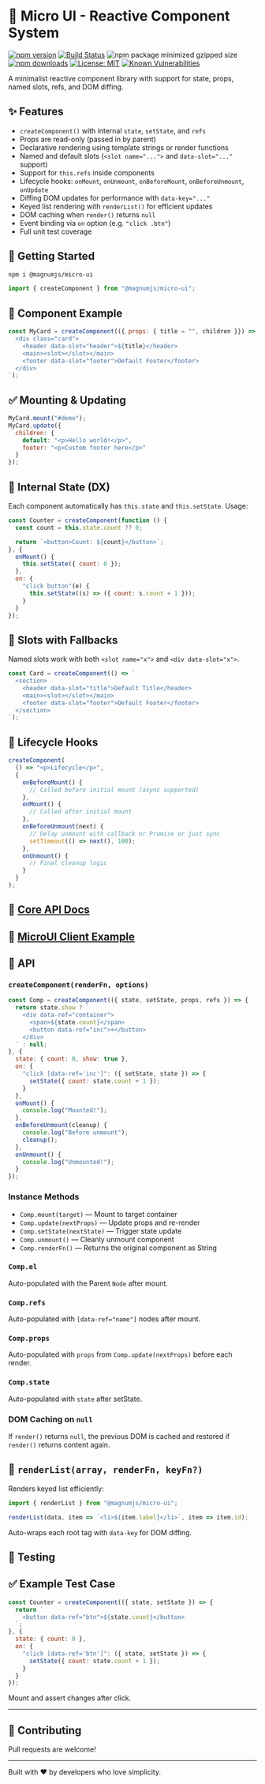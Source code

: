 # 🧩 Micro UI - Reactive Component System
[![npm version](https://img.shields.io/npm/v/@magnumjs/micro-ui.svg)](https://www.npmjs.com/package/@magnumjs/micro-ui)
[![Build Status](https://github.com/magnumjs/micro-ui/actions/workflows/ci.yml/badge.svg)](https://github.com/magnumjs/micro-ui/actions)
![npm package minimized gzipped size](https://img.shields.io/bundlejs/size/%40magnumjs%2Fmicro-ui)
[![npm downloads](https://img.shields.io/npm/dw/@magnumjs/micro-ui)](https://www.npmjs.com/package/@magnumjs/micro-ui)
[![License: MIT](https://img.shields.io/badge/License-MIT-yellow.svg)](LICENSE)
[![Known Vulnerabilities](https://snyk.io/test/npm/@magnumjs/micro-ui/badge.svg)](https://snyk.io/test/npm/@magnumjs/micro-ui)

A minimalist reactive component library with support for state, props, named slots, refs, and DOM diffing.

## ✨ Features

- `createComponent()` with internal `state`, `setState`, and `refs`
- Props are read-only (passed in by parent)
- Declarative rendering using template strings or render functions
- Named and default slots (`<slot name="...">` and `data-slot="..."` support)
- Support for `this.refs` inside components
- Lifecycle hooks: `onMount`, `onUnmount`, `onBeforeMount`, `onBeforeUnmount`, `onUpdate`
- Diffing DOM updates for performance with `data-key="..."`
- Keyed list rendering with `renderList()` for efficient updates
- DOM caching when `render()` returns `null`
- Event binding via `on` option (e.g. `"click .btn"`)
- Full unit test coverage

## 🚀 Getting Started

```bash
npm i @magnumjs/micro-ui
```

```js
import { createComponent } from "@magnumjs/micro-ui";
```

## 🧬 Component Example

```js
const MyCard = createComponent(({ props: { title = "", children }}) => `
  <div class="card">
    <header data-slot="header">${title}</header>
    <main><slot></slot></main>
    <footer data-slot="footer">Default Footer</footer>
  </div>
`);
```

## ✅ Mounting & Updating

```js
MyCard.mount("#demo");
MyCard.update({
  children: {
    default: "<p>Hello world!</p>",
    footer: "<p>Custom footer here</p>"
  }
});
```

## 🔁 Internal State (DX)

Each component automatically has `this.state` and `this.setState`. Usage:

```js
const Counter = createComponent(function () {
  const count = this.state.count ?? 0;

  return `<button>Count: ${count}</button>`;
}, {
  onMount() {
    this.setState({ count: 0 });
  },
  on: {
    "click button"(e) {
      this.setState((s) => ({ count: s.count + 1 }));
    }
  }
});
```

## 🔌 Slots with Fallbacks

Named slots work with both `<slot name="x">` and `<div data-slot="x">`.

```js
const Card = createComponent(() => `
  <section>
    <header data-slot="title">Default Title</header>
    <main><slot></slot></main>
    <footer data-slot="footer">Default Footer</footer>
  </section>
`);
```
## 🔁 Lifecycle Hooks

```js
createComponent(
  () => "<p>Lifecycle</p>",
  {
    onBeforeMount() {
      // Called before initial mount (async supported)
    },
    onMount() {
      // Called after initial mount
    },
    onBeforeUnmount(next) {
      // Delay unmount with callback or Promise or just sync
      setTimeout(() => next(), 100);
    },
    onUnmount() {
      // Final cleanup logic
    }
  }
);
```
## 📖 [Core API Docs](./README-API.md)

## 🧩 [MicroUI Client Example](https://github.com/magnumjs/micro-ui-client)

## 🧱 API

### `createComponent(renderFn, options)`

```js
const Comp = createComponent(({ state, setState, props, refs }) => {
  return state.show ? `
    <div data-ref="container">
      <span>${state.count}</span>
      <button data-ref="inc">+</button>
    </div>
  ` : null;
}, {
  state: { count: 0, show: true },
  on: {
    "click [data-ref='inc']": ({ setState, state }) => {
      setState({ count: state.count + 1 });
    }
  },
  onMount() {
    console.log("Mounted!");
  },
  onBeforeUnmount(cleanup) {
    console.log("Before unmount");
    cleanup();
  },
  onUnmount() {
    console.log("Unmounted!");
  }
});
```

### Instance Methods

- `Comp.mount(target)` — Mount to target container
- `Comp.update(nextProps)` — Update props and re-render
- `Comp.setState(nextState)` — Trigger state update
- `Comp.unmount()` — Cleanly unmount component
- `Comp.renderFn()` — Returns the original component as String

### `Comp.el`
Auto-populated with the Parent `Node` after mount.
### `Comp.refs`
Auto-populated with `[data-ref="name"]` nodes after mount.
### `Comp.props`
Auto-populated with `props` from `Comp.update(nextProps)` before each render.
### `Comp.state`
Auto-populated with `state` after setState.

### DOM Caching on `null`
If `render()` returns `null`, the previous DOM is cached and restored if `render()` returns content again.

## 🔁 `renderList(array, renderFn, keyFn?)`

Renders keyed list efficiently:

```js
import { renderList } from "@magnumjs/micro-ui";

renderList(data, item => `<li>${item.label}</li>`, item => item.id);
```

Auto-wraps each root tag with `data-key` for DOM diffing.

## 🧪 Testing


## ✅ Example Test Case

```js
const Counter = createComponent(({ state, setState }) => {
  return `
    <button data-ref="btn">${state.count}</button>
  `;
}, {
  state: { count: 0 },
  on: {
    "click [data-ref='btn']": ({ state, setState }) => {
      setState({ count: state.count + 1 });
    }
  }
});
```

Mount and assert changes after click.

---

## 🤝 Contributing

Pull requests are welcome!

---

Built with ❤️ by developers who love simplicity.
